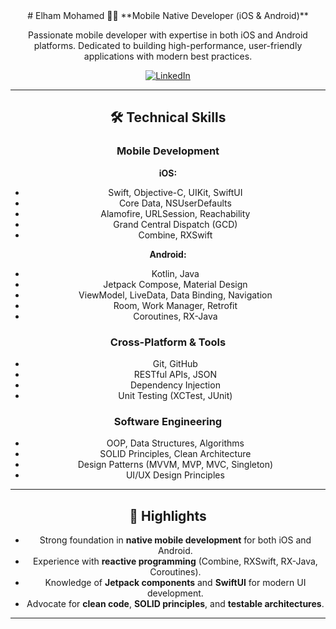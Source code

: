 <div align="center">
# Elham Mohamed 👩‍💻  
**Mobile Native Developer (iOS & Android)**  

Passionate mobile developer with expertise in both iOS and Android platforms. Dedicated to building high-performance, user-friendly applications with modern best practices.  

[![LinkedIn](https://img.shields.io/badge/LinkedIn-ellham--mohamed-blue)](https://www.linkedin.com/in/ellham-mohamed/)

---

## 🛠 Technical Skills  

### **Mobile Development**  
**iOS:**  
- Swift, Objective-C, UIKit, SwiftUI  
- Core Data, NSUserDefaults  
- Alamofire, URLSession, Reachability  
- Grand Central Dispatch (GCD)  
- Combine, RXSwift  

**Android:**  
- Kotlin, Java  
- Jetpack Compose, Material Design  
- ViewModel, LiveData, Data Binding, Navigation  
- Room, Work Manager, Retrofit  
- Coroutines, RX-Java  

### **Cross-Platform & Tools**  
- Git, GitHub  
- RESTful APIs, JSON  
- Dependency Injection  
- Unit Testing (XCTest, JUnit)  

### **Software Engineering**  
- OOP, Data Structures, Algorithms  
- SOLID Principles, Clean Architecture  
- Design Patterns (MVVM, MVP, MVC, Singleton)  
- UI/UX Design Principles  

---

## 📌 Highlights  
- Strong foundation in **native mobile development** for both iOS and Android.  
- Experience with **reactive programming** (Combine, RXSwift, RX-Java, Coroutines).  
- Knowledge of **Jetpack components** and **SwiftUI** for modern UI development.  
- Advocate for **clean code**, **SOLID principles**, and **testable architectures**.  

---

</div>

